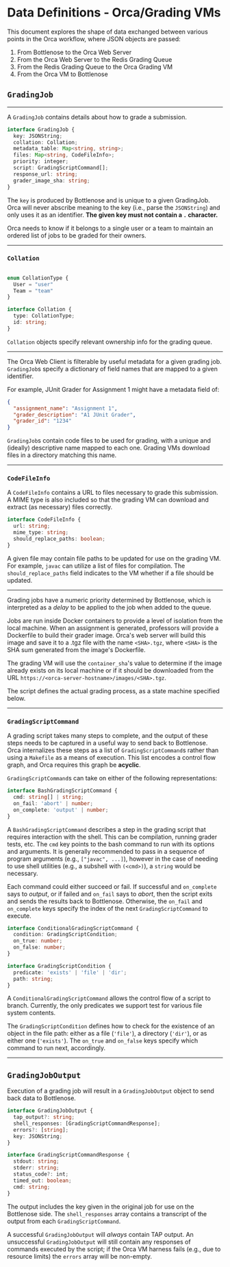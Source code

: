 # Data Definitions - Orca/Grading VMs

This document explores the shape of data exchanged between various points in the Orca workflow, where JSON objects are passed:

1. From Bottlenose to the Orca Web Server
2. From the Orca Web Server to the Redis Grading Queue
3. From the Redis Grading Queue to the Orca Grading VM
4. From the Orca VM to Bottlenose

## `GradingJob`

<hr>

A `GradingJob` contains details about how to grade a submission.

```typescript
interface GradingJob {
  key: JSONString;
  collation: Collation;
  metadata_table: Map<string, string>;
  files: Map<string, CodeFileInfo>;
  priority: integer;
  script: GradingScriptCommand[];
  response_url: string;
  grader_image_sha: string;
}
```

The `key` is produced by Bottlenose and is unique to a given GradingJob. Orca will never abscribe meaning to the key (i.e., parse the `JSONString`) and only uses it as an identifier. **The given key must not contain a `.` character.**

Orca needs to know if it belongs to a single user or a team to maintain an ordered list of jobs to be graded for their owners.

<hr>

### `Collation`

```typescript

enum CollationType {
  User = "user"
  Team = "team"
}

interface Collation {
  type: CollationType;
  id: string;
}
```

`Collation` objects specify relevant ownership info for the grading queue.

<hr>

The Orca Web Client is filterable by useful metadata for a given grading job. `GradingJob`s specify a dictionary of field names that are mapped to a given identifier.

For example, JUnit Grader for Assignment 1 might have a metadata field of:

```json
{
  "assignment_name": "Assignment 1",
  "grader_description": "A1 JUnit Grader",
  "grader_id": "1234"
}
```

`GradingJob`s contain code files to be used for grading, with a unique and (ideally) descriptive name mapped to each one. Grading VMs download files in a directory matching this name.

<hr>

### `CodeFileInfo`

A `CodeFileInfo` contains a URL to files necessary to grade this submission. A MIME type is also included so that the grading VM can download and extract (as necessary) files correctly.

```typescript
interface CodeFileInfo {
  url: string;
  mime_type: string;
  should_replace_paths: boolean;
}
```

A given file may contain file paths to be updated for use on the grading VM. For example, `javac` can utilize a list of files for compilation. The `should_replace_paths` field indicates to the VM whether if a file should be updated.

<hr>

Grading jobs have a numeric priority determined by Bottlenose, which is interpreted as a _delay_ to be applied to the job when added to the queue.

Jobs are run inside Docker containers to provide a level of isolation from the local machine. When an assignment is generated, professors will provide a Dockerfile to build their grader image. Orca's web server will build this image and save it to a .tgz file with the name `<SHA>.tgz`, where `<SHA>` is the SHA sum generated from the image's Dockerfile.

The grading VM will use the `container_sha`'s value to determine if the image already exists on its local machine or if it should be downloaded from the URL `https://<orca-server-hostname>/images/<SHA>.tgz`.

The script defines the actual grading process, as a state machine specified below.

<hr>

### `GradingScriptCommand`

A grading script takes many steps to complete, and the output of these steps needs to be captured in a useful way to send back to Bottlenose. Orca internalizes these steps as a list of `GradingScriptCommand`s rather than using a `Makefile` as a means of execution. This list encodes a control flow graph, and Orca requires this graph be **acyclic**.

`GradingScriptCommand`s can take on either of the following representations:

```typescript
interface BashGradingScriptCommand {
  cmd: string[] | string;
  on_fail: 'abort' | number;
  on_complete: 'output' | number;
}
```

A `BashGradingScriptCommand` describes a step in the grading script that requires interaction with the shell. This can be compilation, running grader tests, etc. The `cmd` key points to the bash command to run with its options and arguments. It is generally recommended to pass in a sequence of program arguments (e.g., `["javac", ...]`), however in the case of needing to use shell utilities (e.g., a subshell with `(<cmd>)`), a `string` would be necessary.

Each command could either succeed or fail. If successful and `on_complete` says to _output_, or if failed and `on_fail` says to _abort_, then the script exits and sends the results back to Bottlenose. Otherwise, the `on_fail` and `on_complete` keys specify the index of the next `GradingScriptCommand` to execute.

```typescript
interface ConditionalGradingScriptCommand {
  condition: GradingScriptCondition;
  on_true: number;
  on_false: number;
}

interface GradingScriptCondition {
  predicate: 'exists' | 'file' | 'dir';
  path: string;
}
```

A `ConditionalGradingScriptCommand` allows the control flow of a script to branch. Currently, the only predicates we support test for various file system contents.

The `GradingScriptCondition` defines how to check for the existence of an object in the file path: either as a file (`'file'`), a directory (`'dir'`), or as either one (`'exists'`). The `on_true` and `on_false` keys specify which command to run next, accordingly.

<hr>

## `GradingJobOutput`

Execution of a grading job will result in a `GradingJobOutput` object to send back data to Bottlenose.

```typescript
interface GradingJobOutput {
  tap_output?: string;
  shell_responses: [GradingScriptCommandResponse];
  errors?: [string];
  key: JSONString;
}

interface GradingScriptCommandResponse {
  stdout: string;
  stderr: string;
  status_code?: int;
  timed_out: boolean;
  cmd: string;
}
```

The output includes the key given in the original job for use on the Bottlenose side. The `shell_responses` array contains a transcript of the output from each `GradingScriptCommand`.

A successful `GradingJobOutput` will _always_ contain TAP output. An unsuccessful `GradingJobOutput` will still contain any responses of commands executed by the script; if the Orca VM harness fails (e.g., due to resource limits) the `errors` array will be non-empty.
